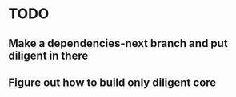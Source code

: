 # TODO

## Make a dependencies-next branch and put diligent in there

## Figure out how to build only diligent core